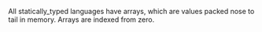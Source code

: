All statically_typed languages have arrays, which are values packed nose to tail in memory. Arrays are indexed from zero.